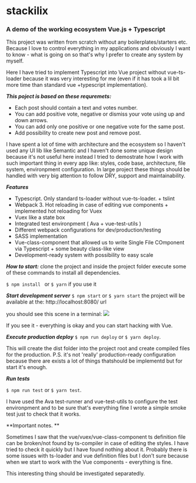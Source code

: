 # stackilix
### A demo of the working ecosystem Vue.js + Typescript 

This project was written from scratch without any boilerplates/starters etc. Because I love to control everything in my applications and obviously I want to know - what is going on so that's why I prefer to create any system by myself.

Here I have tried to implement Typescript into Vue project without vue-ts-loader because it was very interesting for me (even if it has took a lil bit more time than standard  vue +typescript implementation). 


***This poject is based on these requremets:***

-	Each post should contain a text and votes number.
-	You can add positive vote, negative or dismiss your vote using up and down arrows. 
-	You can add only one positive or one negative vote for the same post.
-	Add possibility to create new post and remove post. 

I have spent a lot of time with architecture and the ecosystem so I haven't used any UI lib like Semantic and I haven't done some unique design because it's not useful here instead I tried to demostrate how I work with such important thing in every app like: styles, code base, architecture, file system, environpment configuration. In large project these things should be handled with very big attention to follow DRY, support and maintainability.

***Features***

- Typescript. Only standard ts-loader without vue-ts-loader. + tslint
- Webpack 3. Hot reloading in case of editing vue components + implemented hot reloading for Vuex
- Vuex like a state box
- Integrated test environpment ( Ava + vue-test-utils )
- Different webpack configurations for dev/production/testing
- SASS implementation
- Vue-class-component that allowed us to write Single File COmponent via Typescript + some beauty class-like view
- Development-ready system with possibility to easy scale

***How to start:***
clone the project and inside the project folder execute some of these commands to install all dependencies.

`$ npm install ` or `$ yarn` if you use it

***Start development server***
`$ npm start` or `$ yarn start`
the project will be available at the: http://localhost:8080/  url

you should see this scene in a terminal:
![](http://i67.tinypic.com/2wd3pu8.png)

If you see it - everything is okay and you can start hacking with Vue.

***Execute production deploy***
`$ npm run deploy` or `$ yarn deploy`.

This will create the dist folder into the project root and create compiled files for the production. P.S. it's not 'really' production-ready configuration because there are exists a lot of things thatshould be implementd but for start it's enough.

***Run tests***

`$ npm run test` or `$ yarn test`.

I have used the Ava test-runner and vue-test-utils to configure the test environpment and to be sure that's everything fine I wrote a simple smoke test just to check that it works.

**Important notes. **

Sometimes I saw that the vue/vuex/vue-class-component ts definition file can be broken/not found by ts-compiler in case of editing the styles. I have tried to check it quickly but I have found nothing about it. Probably there is some issues with ts-loader and vue definition files but I don't sure because when we start to work with the Vue components - everything is fine.

This interesting thing should be investigated separatedly.
